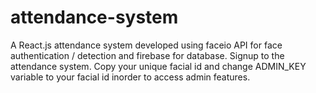 # attendance-system
A React.js attendance system developed using faceio API for face authentication / detection and firebase for database.
Signup to the attendance system.
Copy your unique facial id and change ADMIN_KEY variable to your facial id inorder to access admin features.

